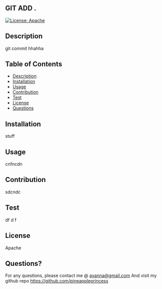 ## GIT ADD .

[![License: Apache](https://img.shields.io/badge/License-Apache-brightgreen.svg)](“https://opensource.org/licenses/MIT”)
## Description
git commit hhahha
## Table of Contents
   * [Description](#description)
   * [Installation](#installation)
   * [Usage](#usage)
   * [Contribution](#contribution)
   * [Test](#test)
   * [License](#license)
   * [Questions](#questions)
   
## Installation
stuff
## Usage
cnfncdn
## Contribution
sdcndc
## Test
df d f
## License
Apache
## Questions?
For any questions, please contact me @ ayanna@gmail.com And visit my github repo https://github.com/pineappleprincess